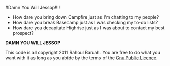 #Damn You Will Jessop!!!!

* How dare you bring down Campfire just as I'm chatting to my people?
* How dare you break Basecamp just as I was checking my to-do lists?
* How dare you decapitate Highrise just as I was about to contact my best prospect?

**DAMN YOU WILL JESSOP**

This code is all copyright 2011 Rahoul Baruah.  You are free to do what you want with it as long as you abide by the terms of the [Gnu Public Licence](http://www.gnu.org/licenses/gpl.html).  